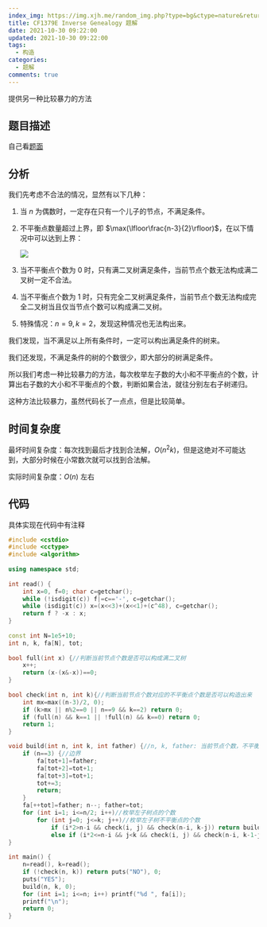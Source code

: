```yaml
---
index_img: https://img.xjh.me/random_img.php?type=bg&ctype=nature&return=302&seed=423621
title: CF1379E Inverse Genealogy 题解
date: 2021-10-30 09:22:00
updated: 2021-10-30 09:22:00
tags:
  - 构造
categories:
  - 题解
comments: true
---
```

提供另一种比较暴力的方法

## 题目描述

自己看[题面](https://www.luogu.com.cn/problem/CF1379E)

## 分析

我们先考虑不合法的情况，显然有以下几种：

1. 当 $n$ 为偶数时，一定存在只有一个儿子的节点，不满足条件。

2. 不平衡点数量超过上界，即 $\max(\lfloor\frac{n-3}{2}\rfloor)$，在以下情况中可以达到上界：

   ![](https://z3.ax1x.com/2021/10/30/5v4yfU.png)

3. 当不平衡点个数为 $0$ 时，只有满二叉树满足条件，当前节点个数无法构成满二叉树一定不合法。

4. 当不平衡点个数为 $1$ 时，只有完全二叉树满足条件，当前节点个数无法构成完全二叉树当且仅当节点个数可以构成满二叉树。

5. 特殊情况：$n=9,k=2$，发现这种情况也无法构出来。

我们发现，当不满足以上所有条件时，一定可以构出满足条件的树来。

我们还发现，不满足条件的树的个数很少，即大部分的树满足条件。

所以我们考虑一种比较暴力的方法，每次枚举左子数的大小和不平衡点的个数，计算出右子数的大小和不平衡点的个数，判断如果合法，就往分别左右子树递归。

这种方法比较暴力，虽然代码长了一点点，但是比较简单。

## 时间复杂度

最坏时间复杂度：每次找到最后才找到合法解，$O(n^2k)$，但是这绝对不可能达到，大部分时候在小常数次就可以找到合法解。

实际时间复杂度：$O(n)$ 左右

## 代码

具体实现在代码中有注释

```c++
#include <cstdio>
#include <cctype>
#include <algorithm>
 
using namespace std;
 
int read() {
	int x=0, f=0; char c=getchar();
	while (!isdigit(c)) f|=c=='-', c=getchar();
	while (isdigit(c)) x=(x<<3)+(x<<1)+(c^48), c=getchar();
	return f ? -x : x;
}
 
const int N=1e5+10;
int n, k, fa[N], tot;
 
bool full(int x) {//判断当前节点个数是否可以构成满二叉树
	x++;
	return (x-(x&-x))==0;
}
 
bool check(int n, int k){//判断当前节点个数对应的不平衡点个数是否可以构造出来
	int mx=max((n-3)/2, 0);
	if (k>mx || n%2==0 || n==9 && k==2) return 0;
	if (full(n) && k==1 || !full(n) && k==0) return 0;
	return 1;
}

void build(int n, int k, int father) {//n, k, father: 当前节点个数，不平衡点个数，以及当前节点的父亲（输出答案要用）
	if (n==3) {//边界
		fa[tot+1]=father;
		fa[tot+2]=tot+1;
		fa[tot+3]=tot+1;
		tot+=3;
		return;
	}
	fa[++tot]=father; n--; father=tot;
	for (int i=1; i<=n/2; i++)//枚举左子树点的个数
		for (int j=0; j<=k; j++)//枚举左子树不平衡点的个数
			if (i*2>n-i && check(i, j) && check(n-i, k-j)) return build(i, j, father), build(n-i, k-j, father), void();//当前节点不是不平衡点
			else if (i*2<=n-i && j<k && check(i, j) && check(n-i, k-1-j)) return build(i, j, father), build(n-i, k-1-j, father), void();//当前节点是不平衡点
}
 
int main() {
	n=read(), k=read();
	if (!check(n, k)) return puts("NO"), 0;
	puts("YES");
	build(n, k, 0);
	for (int i=1; i<=n; i++) printf("%d ", fa[i]);
	printf("\n");
	return 0;
}
```
